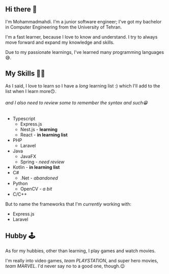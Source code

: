 ## Hi there 👋

I'm Mohammadmahdi. I'm a junior software engineer; I've got my bachelor in Computer Engineering from the University of Tehran.

I'm a fast learner, because I love to know and understand.
I try to always move forward and expand my knowledge and skills.

Due to my passionate learnings, I've learned many programming languages😅.

## My Skills 🤹‍♂️

As I said, I love to learn so I have a _long_ learning list :)
which I'll add to the list when I learn more🙃.

###### and I also need to review some to remember the syntax and such😁

- Typescript
  - Express.js
  - Nest.js - __learning__
  - React - __in learning list__
  <!-- - Electron - __in learning list__
  - React.native - __in learning list__ -->
- PHP
  - Laravel
- Java
  - JavaFX
  - Spring - _need review_
- Kotlin - __in learning list__
- C#
  - .Net - _abandoned_
- Python
  - OpenCV - _a bit_
- C/C++

But to name the frameworks that I'm _currently_ working with:

- Express.js
- Laravel

## Hubby 🕹️

As for my hubbies, other than learning, I play games and watch movies.

I'm really into video games, _team PLAYSTATION_, and super hero movies, _team MARVEL_.
I'd never say no to a good one, though.😉

<!--
**Adjective10111/Adjective10111** is a ✨ _special_ ✨ repository because its `README.md` (this file) appears on your GitHub profile.
Here are some ideas to get you started:
- 🔭 I’m currently working on ...
- 🌱 I’m currently learning ...
- 👯 I’m looking to collaborate on ...
- 🤔 I’m looking for help with ...
- 💬 Ask me about ...
- 📫 How to reach me: ...
- 😄 Pronouns: ...
- ⚡ Fun fact: ...
-->
